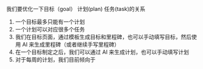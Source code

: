 我们要优化一下目标（goal） 计划(plan)  任务(task)的关系
1. 一个目标最多只能有一个计划
2. 一个计划可以对应很多个任务
3. 我们在目标页面，通过模板生成目标和里程碑，也可以手动填写目标，然后使用 AI 来生成里程碑（或者继续手写里程碑）
4. 在一个目标制定之后，我们可以通过 AI 来生成计划，也可以手动填写计划
5. 对于每周的计划，我们目前倾向于